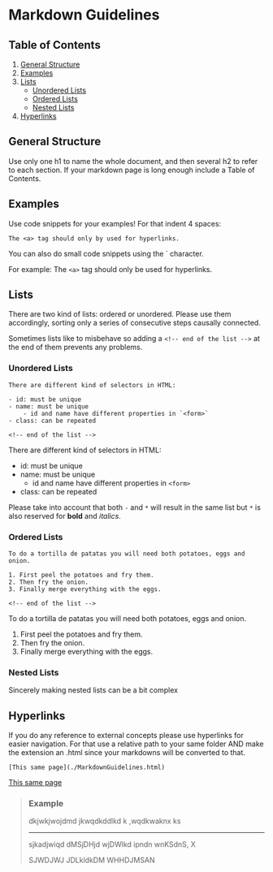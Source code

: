 # Markdown Guidelines

## Table of Contents
1. [General Structure](#general-structure)
2. [Examples](#examples)
3. [Lists](#lists)
    - [Unordered Lists](#unordered-lists)
    - [Ordered Lists](#ordered-lists)
    - [Nested Lists](#nested-lists)
4. [Hyperlinks](#hyperlinks)

## General Structure

Use only one h1 to name the whole document, and then several h2 to refer to each section. If your markdown page is long enough include a Table of Contents.

## Examples

Use code snippets for your examples! For that indent 4 spaces:

    The <a> tag should only by used for hyperlinks.

You can also do small code snippets using the ` character. 

For example: The `<a>` tag should only be used for hyperlinks.

## Lists

There are two kind of lists: ordered or unordered. Please use them accordingly, sorting only a series of consecutive steps causally connected.

Sometimes lists like to misbehave so adding a `<!-- end of the list -->` at the end of them prevents any problems.

### Unordered Lists

    There are different kind of selectors in HTML:

    - id: must be unique
    - name: must be unique
        - id and name have different properties in `<form>`
    - class: can be repeated

    <!-- end of the list -->

There are different kind of selectors in HTML:

- id: must be unique
- name: must be unique
    - id and name have different properties in `<form>`
- class: can be repeated

<!-- end of the list -->

Please take into account that both `-` and `*` will result in the same list but `*` is also reserved for **bold** and *italics*.

### Ordered Lists

    To do a tortilla de patatas you will need both potatoes, eggs and onion.

    1. First peel the potatoes and fry them.
    2. Then fry the onion.
    3. Finally merge everything with the eggs.

    <!-- end of the list -->

To do a tortilla de patatas you will need both potatoes, eggs and onion.

1. First peel the potatoes and fry them.
2. Then fry the onion.
3. Finally merge everything with the eggs.

<!-- end of the list -->

### Nested Lists

Sincerely making nested lists can be a bit complex

## Hyperlinks

If you do any reference to external concepts please use hyperlinks for easier navigation. For that use a relative path to your same folder AND make the extension an .html since your markdowns will be converted to that.

    [This same page](./MarkdownGuidelines.html)

[This same page](./MarkdownGuidelines.html)

> ### Example 
>
> dkjwkjwojdmd jkwqdkddlkd k ,wqdkwaknx ks
> ___
> sjkadjwiqd dMSjDHjd wjDWlkd ipndn wnKSdnS, X 
>
> SJWDJWJ  JDLkldkDM WHHDJMSAN  
